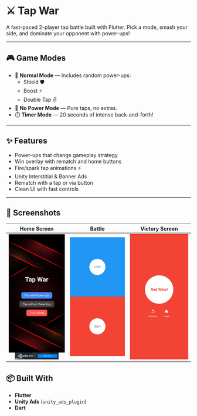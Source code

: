 # ⚔️ Tap War

A fast-paced 2-player tap battle built with Flutter. Pick a mode, smash your side, and dominate your opponent with power-ups!

---

## 🎮 Game Modes

- 🧨 **Normal Mode** — Includes random power-ups:
  - Shield 🛡️
  - Boost ⚡
  - Double Tap ✌️
- 🚫 **No Power Mode** — Pure taps, no extras.
- ⏱️ **Timer Mode** — 20 seconds of intense back-and-forth!

---

## ✨ Features

- Power-ups that change gameplay strategy
- Win overlay with rematch and home buttons
- Fire/spark tap animations ⚡
- Unity Interstitial & Banner Ads
- Rematch with a tap or via button
- Clean UI with fast controls

---

## 📸 Screenshots

| Home Screen | Battle | Victory Screen |
|-------------|--------|----------------|
| ![Home](screenshots/Home.jpg) | ![Battle](screenshots/battle.jpg) | ![Win](screenshots/win.jpg) |


## 📦 Built With

- **Flutter**
- **Unity Ads** (`unity_ads_plugin`)
- **Dart**